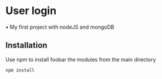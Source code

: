 # User login

• My first project with nodeJS and mongoDB

## Installation

Use npm to install foobar the modules from the main directory

```bash
npm install 
```
